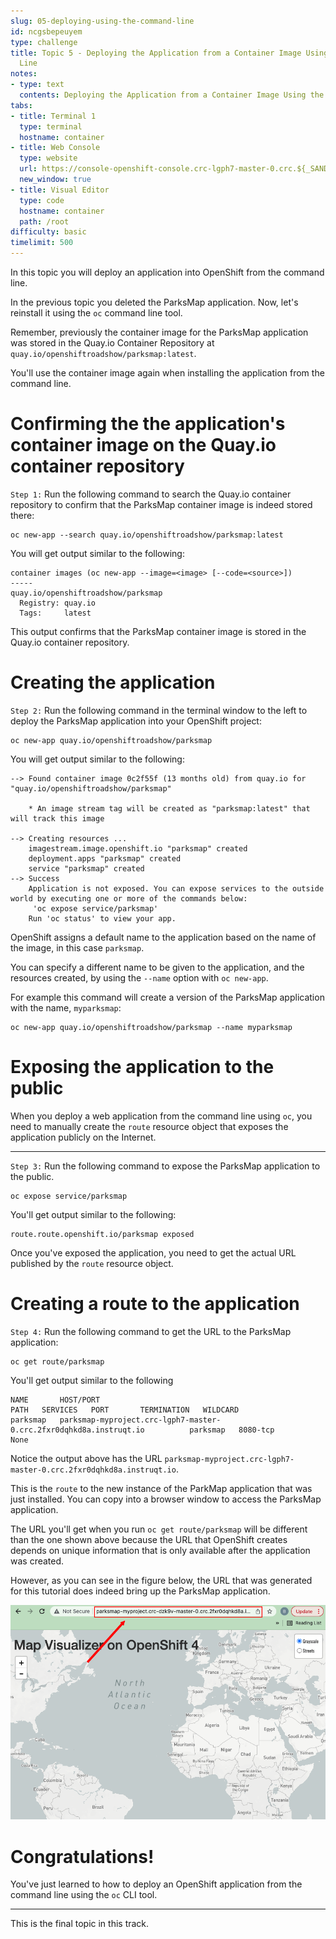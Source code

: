 ```yaml
---
slug: 05-deploying-using-the-command-line
id: ncgsbepeuyem
type: challenge
title: Topic 5 - Deploying the Application from a Container Image Using the Command
  Line
notes:
- type: text
  contents: Deploying the Application from a Container Image Using the Command Line
tabs:
- title: Terminal 1
  type: terminal
  hostname: container
- title: Web Console
  type: website
  url: https://console-openshift-console.crc-lgph7-master-0.crc.${_SANDBOX_ID}.instruqt.io
  new_window: true
- title: Visual Editor
  type: code
  hostname: container
  path: /root
difficulty: basic
timelimit: 500
---
```


In this topic you will deploy an application into OpenShift from the command line.

In the previous topic you deleted the ParksMap application. Now, let's reinstall it using the `oc` command line tool.

Remember, previously the container image for the ParksMap application was stored in the Quay.io Container Repository at `quay.io/openshiftroadshow/parksmap:latest`.

You'll use the container image again when installing the application from the command line.

# Confirming the the application's container image on the Quay.io container repository

`Step 1:` Run the following command to search the Quay.io container repository to confirm that the ParksMap container image is indeed stored there:

```
oc new-app --search quay.io/openshiftroadshow/parksmap:latest
```

You will get output similar to the following:

```
container images (oc new-app --image=<image> [--code=<source>])
-----
quay.io/openshiftroadshow/parksmap
  Registry: quay.io
  Tags:     latest
```

This output confirms that the ParksMap container image is stored in the Quay.io container repository.

# Creating the application

`Step 2:` Run the following command in the terminal window to the left to deploy the ParksMap application into your OpenShift project:

```
oc new-app quay.io/openshiftroadshow/parksmap
```

You will get output similar to the following:

```
--> Found container image 0c2f55f (13 months old) from quay.io for "quay.io/openshiftroadshow/parksmap"

    * An image stream tag will be created as "parksmap:latest" that will track this image

--> Creating resources ...
    imagestream.image.openshift.io "parksmap" created
    deployment.apps "parksmap" created
    service "parksmap" created
--> Success
    Application is not exposed. You can expose services to the outside world by executing one or more of the commands below:
     'oc expose service/parksmap'
    Run 'oc status' to view your app.
```

OpenShift assigns a default name to the application based on the name of the image, in this case `parksmap`.

You can specify a different name to be given to the application, and the resources created, by using the `--name` option with `oc new-app`.

For example this command will create a version of the ParksMap application with the name, `myparksmap`:
```
oc new-app quay.io/openshiftroadshow/parksmap --name myparksmap
```
# Exposing the application to the public

When you deploy a web application from the command line using `oc`, you need to manually create the `route` resource object that exposes the application publicly on the Internet.

----

`Step 3:` Run the following command to expose the ParksMap application to the public.

```
oc expose service/parksmap
```

You'll get output similar to the following:

```
route.route.openshift.io/parksmap exposed
```


Once you've exposed the application, you need to get the actual URL published by the `route` resource object.

# Creating a route to the application

`Step 4:` Run the following command to get the URL to the ParksMap application:

```
oc get route/parksmap
```

You'll get output similar to the following

```
NAME       HOST/PORT                                                            PATH   SERVICES   PORT       TERMINATION   WILDCARD
parksmap   parksmap-myproject.crc-lgph7-master-0.crc.2fxr0dqhkd8a.instruqt.io          parksmap   8080-tcp                 None
```

Notice the output above has the URL `parksmap-myproject.crc-lgph7-master-0.crc.2fxr0dqhkd8a.instruqt.io`.

This is the `route` to the new instance of the ParkMap application that was just installed. You can copy into a browser window to access the ParksMap application.

The URL you'll get when you run `oc get route/parksmap` will be different than the one shown above because the URL that OpenShift creates depends on unique information that is only available after the application was created.

However, as you can see in the figure below, the URL that was generated for this tutorial does indeed bring up the ParksMap application.

![Command Line URL](../assets/command-line-url.png)

# Congratulations!

You've just learned to how to deploy an OpenShift application from the command line using the `oc` CLI tool.

----

This is the final topic in this track.

